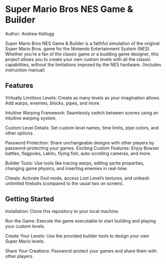 # Super Mario Bros NES Game & Builder

Author: Andrew Kellogg

Super Mario Bros NES Game & Builder is a faithful simulation of the original Super Mario Bros. game for the Nintendo Entertainment System (NES). Whether you’re a fan of the classic game or a budding game designer, this project allows you to create your own custom levels with all the classic capabilities, without the limitations imposed by the NES hardware. (Includes instruction manual)

## Features

Virtually Limitless Levels: Create as many levels as your imagination allows. Add warps, enemies, blocks, pipes, and more.

Intuitive Warping Framework: Seamlessly switch between scenes using an intuitive warping system.

Custom Level Details: Set custom level names, time limits, pipe colors, and other options.

Password Protection: Share unchangeable designs with other players by password-protecting your games.
Exciting Custom Features: Enjoy Bowser battles, flagpoles, Lakitu, flying fish, auto-scrolling cameras, and more.

Builder Tools: Use tools like tracing warps, editing sprite properties, changing game physics, and inserting enemies in real-time.

Cheats: Activate God mode, access Lost Level’s textures, and unleash unlimited fireballs (compared to the usual two on screen).

## Getting Started

Installation: Clone this repository to your local machine.

Run the Game: Execute the game executable to start building and playing your custom levels.

Create Your Levels: Use the provided builder tools to design your own Super Mario levels.

Share Your Creations: Password-protect your games and share them with other players.
